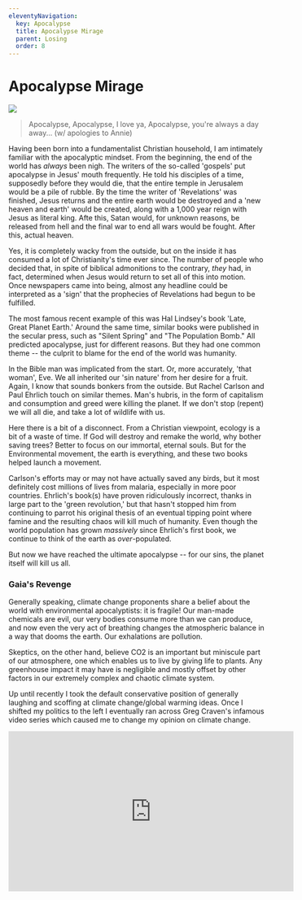 ```yaml
---
eleventyNavigation:
  key: Apocalypse
  title: Apocalypse Mirage
  parent: Losing
  order: 8
---
```

# Apocalypse Mirage

![](/img/)

> Apocalypse, Apocalypse,
> I love ya, Apocalypse,
> you're always a day away...
(w/ apologies to Annie)

Having been born into a fundamentalist Christian household, I am intimately familiar with the apocalyptic mindset. From the beginning, the end of the world has *always* been nigh. The writers of the so-called 'gospels' put apocalypse in Jesus' mouth frequently. He told his disciples of a time, supposedly before they would die, that the entire temple in Jerusalem would be a pile of rubble. By the time the writer of 'Revelations' was finished, Jesus returns and the entire earth would be destroyed and a 'new heaven and earth' would be created, along with a 1,000 year reign with Jesus as literal king. Afte this, Satan would, for unknown reasons, be released from hell and the final war to end all wars would be fought. After this, actual heaven.

Yes, it is completely wacky from the outside, but on the inside it has consumed a lot of Christianity's time ever since. The number of people who decided that, in spite of biblical admonitions to the contrary, *they* had, in fact, determined when Jesus would return to set all of this into motion. Once newspapers came into being, almost any headline could be interpreted as a 'sign' that the prophecies of Revelations had begun to be fulfilled. 

The most famous recent example of this was Hal Lindsey's book 'Late, Great Planet Earth.' Around the same time, similar books were published in the secular press, such as "Silent Spring" and "The Population Bomb." All predicted apocalypse, just for different reasons. But they had one common theme -- the culprit to blame for the end of the world was humanity.

In the Bible man was implicated from the start. Or, more accurately, 'that woman', Eve. We all inherited our 'sin nature' from her desire for a fruit. Again, I know that sounds bonkers from the outside. But Rachel Carlson and Paul Ehrlich touch on similar themes. Man's hubris, in the form of capitalism and consumption and greed were killing the planet. If we don't stop (repent) we will all die, and take a lot of wildlife with us.

Here there is a bit of a disconnect. From a Christian viewpoint, ecology is a bit of a waste of time. If God will destroy and remake the world, why bother saving trees? Better to focus on our immortal, eternal souls. But for the Environmental movement, the earth is everything, and these two books helped launch a movement.

Carlson's efforts may or may not have actually saved any birds, but it most definitely cost millions of lives from malaria, especially in more poor countries. Ehrlich's book(s) have proven ridiculously incorrect, thanks in large part to the 'green revolution,' but that hasn't stopped him from continuing to parrot his original thesis of an eventual tipping point where famine and the resulting chaos will kill much of humanity. Even though the world population has grown *massively* since Ehrlich's first book, we continue to think of the earth as *over*-populated.

But now we have reached the ultimate apocalypse -- for our sins, the planet itself will kill us all.

### Gaia's Revenge

Generally speaking, climate change proponents share a belief about the world with environmental apocalyptists: it is fragile! Our man-made chemicals are evil, our very bodies consume more than we can produce, and now even the very act of breathing changes the atmospheric balance in a way that dooms the earth. Our exhalations are pollution.

Skeptics, on the other hand, believe CO2 is an important but miniscule part of our atmosphere, one which enables us to live by giving life to plants. Any greenhouse impact it may have is negligible and mostly offset by other factors in our extremely complex and chaotic climate system.

Up until recently I took the default conservative position of generally laughing and scoffing at climate change/global warming ideas. Once I shifted my politics to the left I eventually ran across Greg Craven's infamous video series which caused me to change my opinion on climate change. 

<iframe width="560" height="315" src="https://www.youtube.com/embed/zORv8wwiadQ" frameborder="0" allow="accelerometer; autoplay; encrypted-media; gyroscope; picture-in-picture" allowfullscreen></iframe>

